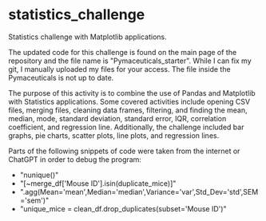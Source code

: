 # statistics_challenge
Statistics challenge with Matplotlib applications.

The updated code for this challenge is found on the main page of the repository and the file name is "Pymaceuticals_starter". While I can fix my git, I manually uploaded my files for your access. The file inside the Pymaceuticals is not up to date. 

The purpose of this activity is to combine the use of Pandas and Matplotlib with Statistics applications. Some covered activities include opening CSV files, merging files, cleaning data frames, filtering, and finding the mean, median, mode, standard deviation, standard error, IQR, correlation coefficient, and regression line. Additionally, the challenge included bar graphs, pie charts, scatter plots, line plots, and regression lines.

Parts of the following snippets of code were taken from the internet or ChatGPT in order to debug the program:
- "nunique()"
- "[~merge_df['Mouse ID'].isin(duplicate_mice)]"
- ".agg(Mean='mean',Median='median',Variance='var',Std_Dev='std',SEM='sem')"
- "unique_mice = clean_df.drop_duplicates(subset='Mouse ID')"
